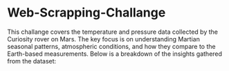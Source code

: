 # Web-Scrapping-Challange

This challange covers the temperature and pressure data collected by the Curiosity rover on Mars. The key focus is on understanding Martian seasonal patterns, atmospheric conditions, and how they compare to the Earth-based measurements. Below is a breakdown of the insights gathered from the dataset:
